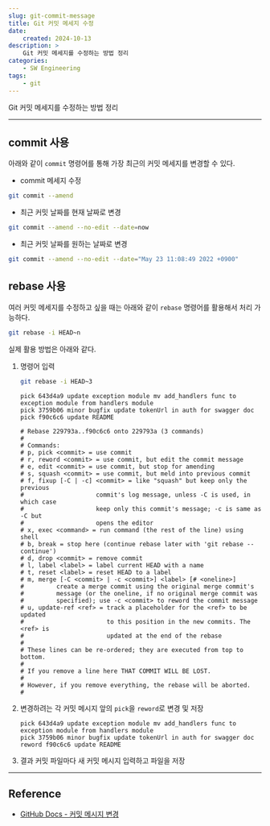 ```yaml
---
slug: git-commit-message
title: Git 커밋 메세지 수정
date:
    created: 2024-10-13
description: >
    Git 커밋 메세지를 수정하는 방법 정리
categories:
    - SW Engineering
tags:
    - git
---
```


Git 커밋 메세지를 수정하는 방법 정리  

<!-- more -->

---

## commit 사용

아래와 같이 `commit` 명령어를 통해 가장 최근의 커밋 메세지를 변경할 수 있다.  

- commit 메세지 수정

```sh
git commit --amend
```

- 최근 커밋 날짜를 현재 날짜로 변경

```sh
git commit --amend --no-edit --date=now
```

- 최근 커밋 날짜를 원하는 날짜로 변경

```sh
git commit --amend --no-edit --date="May 23 11:08:49 2022 +0900"
```

## rebase 사용

여러 커밋 메세지를 수정하고 싶을 때는 아래와 같이 `rebase` 명령어를 활용해서 처리 가능하다.  

```sh
git rebase -i HEAD~n
```

실제 활용 방법은 아래와 같다.  

1. 명령어 입력
    ```sh
    git rebase -i HEAD~3
    ```
    ```
    pick 643d4a9 update exception module mv add_handlers func to exception module from handlers module
    pick 3759b06 minor bugfix update tokenUrl in auth for swagger doc
    pick f90c6c6 update README

    # Rebase 229793a..f90c6c6 onto 229793a (3 commands)
    #
    # Commands:
    # p, pick <commit> = use commit
    # r, reword <commit> = use commit, but edit the commit message
    # e, edit <commit> = use commit, but stop for amending
    # s, squash <commit> = use commit, but meld into previous commit
    # f, fixup [-C | -c] <commit> = like "squash" but keep only the previous
    #                    commit's log message, unless -C is used, in which case
    #                    keep only this commit's message; -c is same as -C but
    #                    opens the editor
    # x, exec <command> = run command (the rest of the line) using shell
    # b, break = stop here (continue rebase later with 'git rebase --continue')
    # d, drop <commit> = remove commit
    # l, label <label> = label current HEAD with a name
    # t, reset <label> = reset HEAD to a label
    # m, merge [-C <commit> | -c <commit>] <label> [# <oneline>]
    #         create a merge commit using the original merge commit's
    #         message (or the oneline, if no original merge commit was
    #         specified); use -c <commit> to reword the commit message
    # u, update-ref <ref> = track a placeholder for the <ref> to be updated
    #                       to this position in the new commits. The <ref> is
    #                       updated at the end of the rebase
    #
    # These lines can be re-ordered; they are executed from top to bottom.
    #
    # If you remove a line here THAT COMMIT WILL BE LOST.
    #
    # However, if you remove everything, the rebase will be aborted.
    #
    ```
1. 변경하려는 각 커밋 메시지 앞의 `pick`을 `reword`로 변경 및 저장
    ```
    pick 643d4a9 update exception module mv add_handlers func to exception module from handlers module
    pick 3759b06 minor bugfix update tokenUrl in auth for swagger doc
    reword f90c6c6 update README
    ```
1. 결과 커밋 파일마다 새 커밋 메시지 입력하고 파일을 저장

---
## Reference
- [GitHub Docs - 커밋 메시지 변경](https://docs.github.com/pull-requests/committing-changes-to-your-project/creating-and-editing-commits/changing-a-commit-message)
